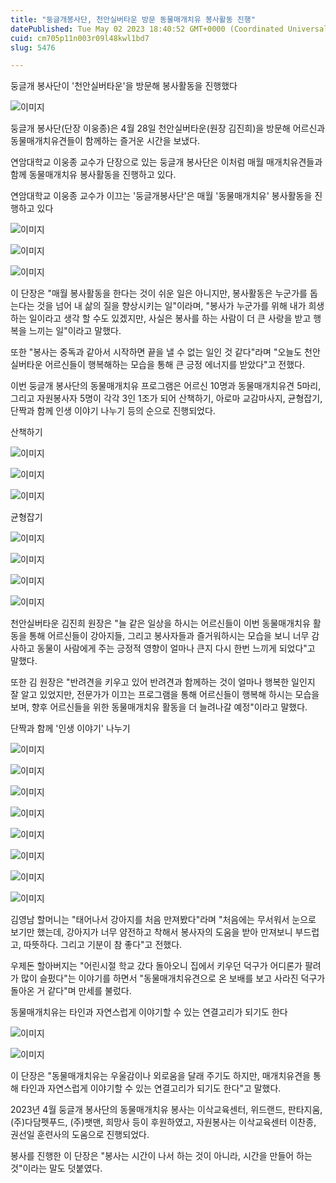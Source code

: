 ```yaml
---
title: "둥글개봉사단, 천안실버타운 방문 동물매개치유 봉사활동 진행"
datePublished: Tue May 02 2023 18:40:52 GMT+0000 (Coordinated Universal Time)
cuid: cm705p11n003r09l48kwl1bd7
slug: 5476

---
```



둥글개 봉사단이 '천안실버타운'을 방문해 봉사활동을 진행했다

![이미지](https://cdn.hashnode.com/res/hashnode/image/upload/v1739258604974/ad2d7591-4e91-406a-b22b-9b6fb5be632e.jpeg)

둥글개 봉사단(단장 이웅종)은 4월 28일 천안실버타운(원장 김진희)을 방문해 어르신과 동물매개치유견들이 함께하는 즐거운 시간을 보냈다.

연암대학교 이웅종 교수가 단장으로 있는 둥글개 봉사단은 이처럼 매월 매개치유견들과 함께 동물매개치유 봉사활동을 진행하고 있다.

연암대학교 이웅종 교수가 이끄는 '둥글개봉사단'은 매월 '동물매개치유' 봉사활동을 진행하고 있다

![이미지](https://cdn.hashnode.com/res/hashnode/image/upload/v1739258607497/dce5049e-49d8-4874-a2dc-e95d859e7570.jpeg)

![이미지](https://cdn.hashnode.com/res/hashnode/image/upload/v1739258609541/8e9e707a-c56e-4b25-9d28-aff8ee8b1648.jpeg)

![이미지](https://cdn.hashnode.com/res/hashnode/image/upload/v1739258611706/76306b8e-41c6-440e-8849-460614318abc.jpeg)

이 단장은 "매월 봉사활동을 한다는 것이 쉬운 일은 아니지만, 봉사활동은 누군가를 돕는다는 것을 넘어 내 삶의 질을 향상시키는 일"이라며, "봉사가 누군가를 위해 내가 희생하는 일이라고 생각 할 수도 있겠지만, 사실은 봉사를 하는 사람이 더 큰 사랑을 받고 행복을 느끼는 일"이라고 말했다.

또한 "봉사는 중독과 같아서 시작하면 끝을 낼 수 없는 일인 것 같다"라며 "오늘도 천안실버타운 어르신들이 행복해하는 모습을 통해 큰 긍정 에너지를 받았다"고 전했다.

이번 둥글개 봉사단의 동물매개치유 프로그램은 어르신 10명과 동물매개치유견 5마리, 그리고 자원봉사자 5명이 각각 3인 1조가 되어 산책하기, 아로마 교감마사지, 균형잡기, 단짝과 함께 인생 이야기 나누기 등의 순으로 진행되었다.

산책하기

![이미지](https://cdn.hashnode.com/res/hashnode/image/upload/v1739258613656/278a1f4b-4d6f-4db0-bc28-7eeb1fa99cb6.jpeg)

![이미지](https://cdn.hashnode.com/res/hashnode/image/upload/v1739258615939/0ab6a071-28dd-4727-ba04-db03587fb90f.jpeg)

![이미지](https://cdn.hashnode.com/res/hashnode/image/upload/v1739258618204/c0d8fd78-d1ff-4ad9-97ad-ae2896b29084.jpeg)

균형잡기

![이미지](https://cdn.hashnode.com/res/hashnode/image/upload/v1739258620320/fea06749-aa7f-4904-9110-7baf4c0d13a7.jpeg)

![이미지](https://cdn.hashnode.com/res/hashnode/image/upload/v1739258622567/64db283d-cb4f-4bf0-bc07-ae8e3876dc03.jpeg)

![이미지](https://cdn.hashnode.com/res/hashnode/image/upload/v1739258624642/5d017f70-5ff9-416c-a5c6-9e0295e50cd0.jpeg)

![이미지](https://cdn.hashnode.com/res/hashnode/image/upload/v1739258626659/641cf766-bbfa-4908-9a88-c66fb626201f.jpeg)

천안실버타운 김진희 원장은 "늘 같은 일상을 하시는 어르신들이 이번 동물매개치유 활동을 통해 어르신들이 강아지들, 그리고 봉사자들과 즐거워하시는 모습을 보니 너무 감사하고 동물이 사람에게 주는 긍정적 영향이 얼마나 큰지 다시 한번 느끼게 되었다"고 말했다.

또한 김 원장은 "반려견을 키우고 있어 반려견과 함께하는 것이 얼마나 행복한 일인지 잘 알고 있었지만, 전문가가 이끄는 프로그램을 통해 어르신들이 행복해 하시는 모습을 보며, 향후 어르신들을 위한 동물매개치유 활동을 더 늘려나갈 예정"이라고 말했다.

단짝과 함께 '인생 이야기' 나누기

![이미지](https://cdn.hashnode.com/res/hashnode/image/upload/v1739258629066/141ce772-db1f-4603-91eb-3b9540331517.jpeg)

![이미지](https://cdn.hashnode.com/res/hashnode/image/upload/v1739258631293/bf76d5ea-cc86-4297-86ec-764bc9176118.jpeg)

![이미지](https://cdn.hashnode.com/res/hashnode/image/upload/v1739258633366/7679a68d-4bc6-4129-860c-c343bc4ae3b3.jpeg)

![이미지](https://cdn.hashnode.com/res/hashnode/image/upload/v1739258635835/94a3857b-f40e-4c5a-9228-f99dc6a3c61e.jpeg)

![이미지](https://cdn.hashnode.com/res/hashnode/image/upload/v1739258638219/233c7794-82a0-49e9-b812-c510026202c2.jpeg)

![이미지](https://cdn.hashnode.com/res/hashnode/image/upload/v1739258640775/eb42f6cc-7cbe-4848-b958-240753bba234.jpeg)

![이미지](https://cdn.hashnode.com/res/hashnode/image/upload/v1739258643143/16d5d827-6577-4c12-8440-8dc3503c591a.jpeg)

![이미지](https://cdn.hashnode.com/res/hashnode/image/upload/v1739258645614/923fb01b-8f0f-44db-ad5f-b5eda3c59ea4.jpeg)

김영남 할머니는 "태어나서 강아지를 처음 만져봤다"라며 "처음에는 무서워서 눈으로 보기만 했는데, 강아지가 너무 얌전하고 착해서 봉사자의 도움을 받아 만져보니 부드럽고, 따뜻하다. 그리고 기분이 참 좋다"고 전했다.

우제돈 할아버지는 "어린시절 학교 갔다 돌아오니 집에서 키우던 덕구가 어디론가 팔려가 많이 슬펐다"는 이야기를 하면서 "동물매개치유견으로 온 보배를 보고 사라진 덕구가 돌아온 거 같다"며 만세를 불렀다.

동물매개치유는 타인과 자연스럽게 이야기할 수 있는 연결고리가 되기도 한다

![이미지](https://cdn.hashnode.com/res/hashnode/image/upload/v1739258648238/15db0e9a-0de5-48c3-af1d-82f91e3fee1f.jpeg)

![이미지](https://cdn.hashnode.com/res/hashnode/image/upload/v1739258650256/4e1a656b-d8fa-4171-bb6a-0534edd7c1d0.jpeg)

이 단장은 "동물매개치유는 우울감이나 외로움을 달래 주기도 하지만, 매개치유견을 통해 타인과 자연스럽게 이야기할 수 있는 연결고리가 되기도 한다"고 말했다.

2023년 4월 둥글개 봉사단의 동물매개치유 봉사는 이삭교육센터, 위드랜드, 판타지움, (주)다담펫푸드, (주)팻맨, 희망사 등이 후원하였고, 자원봉사는 이삭교육센터 이찬종, 권선일 훈련사의 도움으로 진행되었다.

봉사를 진행한 이 단장은 "봉사는 시간이 나서 하는 것이 아니라, 시간을 만들어 하는 것"이라는 말도 덧붙였다.